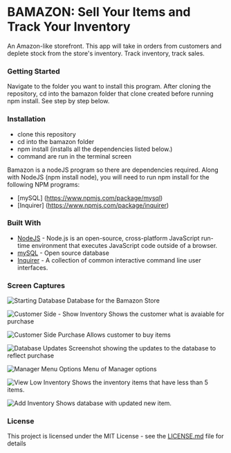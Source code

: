 # BAMAZON: Sell Your Items and Track Your Inventory

An Amazon-like storefront. This app will take in orders from customers and deplete stock from the store's inventory. Track inventory, track sales.


### Getting Started

Navigate to the folder you want to install this program. After cloning the repository, cd into the bamazon folder that clone created before running npm install. See step by step below.


### Installation

- clone this repository
- cd into the bamazon folder
- npm install (installs all the dependencies listed below.)
- command are run in the terminal screen

Bamazon is a nodeJS program so there are dependencies required. Along with NodeJS (npm install node), you will need to run npm install for the following NPM programs:

* [mySQL] (https://www.npmjs.com/package/mysql)
* [Inquirer] (https://www.npmjs.com/package/inquirer)


### Built With

* [NodeJS](https://nodejs.org/en/) - Node.js is an open-source, cross-platform JavaScript run-time environment that executes JavaScript code outside of a browser.
* [mySQL](https://www.npmjs.com/package/mysql) - Open source database
* [Inquirer](https://www.npmjs.com/package/inquirer) - A collection of common interactive command line user interfaces. 

### Screen Captures

![Starting Database](images/bamazon-database.jpg)
Database for the Bamazon Store

![Customer Side - Show Inventory](images/screenshot01.jpg)
Shows the customer what is avaiable for purchase

![Customer Side Purchase](images/screenshot02.jpg)
Allows customer to buy items

![Database Updates](images/screenshot03.jpg)
Screenshot showing the updates to the database to reflect purchase

![Manager Menu Options](images/screenshot04.jpg)
Menu of Manager options

![View Low Inventory](images/screenshot05.jpg)
Shows the inventory items that have less than 5 items.

![Add Inventory](images/screenshot06.jpg)
Shows database with updated new item.


### License

This project is licensed under the MIT License - see the [LICENSE.md](LICENSE.md) file for details
